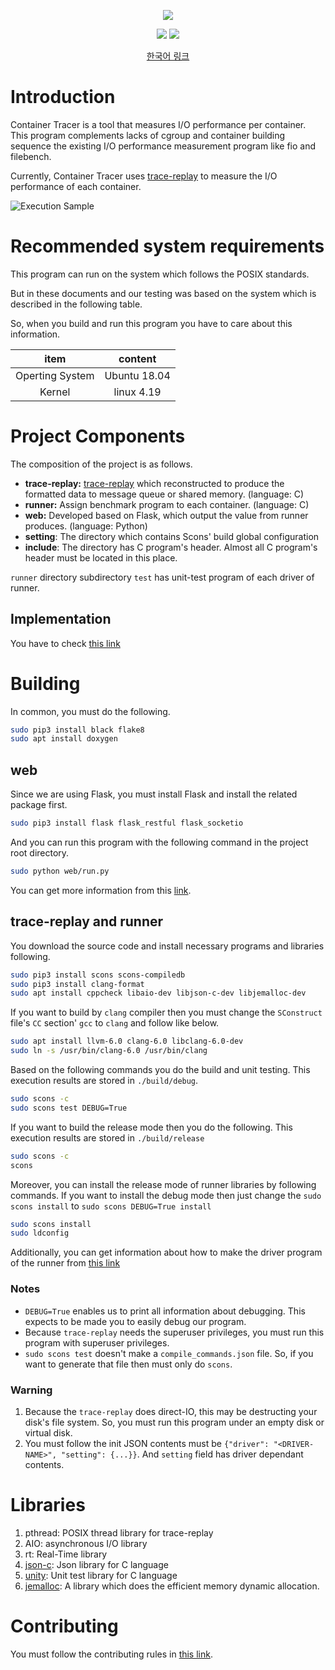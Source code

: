 <p align="center"><img src="https://user-images.githubusercontent.com/16631264/90947085-177fac00-e46e-11ea-8ccc-3f14e214d39a.png"/></p>

<p align="center">
  <a href="https://www.codacy.com/gh/I-O-Benchmark-On-Container/ContainerTracer?utm_source=github.com&amp;utm_medium=referral&amp;utm_content=I-O-Benchmark-On-Container/ContainerTracer&amp;utm_campaign=Badge_Grade"><img src="https://app.codacy.com/project/badge/Grade/4994a1d576a54a9a9a7b2e0f0619e8f0"/></a>
  <a href="https://travis-ci.org/I-O-Benchmark-On-Container/ContainerTracer"><img src="https://travis-ci.org/I-O-Benchmark-On-Container/ContainerTracer.svg?branch=master"/></a>
</p>

<p align="center">
  <a href="https://github.com/I-O-Benchmark-On-Container/ContainerTracer/blob/master/documentation/README-KOR.md">한국어 링크</a>
</p>

# Introduction

Container Tracer is a tool that measures I/O performance per container.
This program complements lacks of cgroup and container building sequence
the existing I/O performance measurement program like fio and filebench.

Currently, Container Tracer uses [trace-replay](https://github.com/yongseokoh/trace-replay)
to measure the I/O performance of each container.

![Execution Sample](https://user-images.githubusercontent.com/16631264/91653592-28b76100-eadd-11ea-9b66-5773bcfc5845.gif)

# Recommended system requirements

This program can run on the system which follows the POSIX standards.

But in these documents and our testing was based on the system
which is described in the following table.

So, when you build and run this program you have to care about this information.

| item            | content      |
|:---------------:|:------------:|
| Operting System | Ubuntu 18.04 |
| Kernel          | linux 4.19   |

# Project Components

The composition of the project is as follows.

- **trace-replay:** [trace-replay](https://github.com/yongseokoh/trace-replay)
  which reconstructed to produce the formatted data to message queue or shared memory.
  (language: C)
- **runner:** Assign benchmark program to each container. (language: C)
- **web:** Developed based on Flask, which output the value from runner produces.
  (language: Python)
- **setting**: The directory which contains Scons' build global configuration
- **include**: The directory has C program's header.
  Almost all C program's header must be located in this place.

`runner` directory subdirectory `test` has unit-test program of each driver of runner.

## Implementation

You have to check [this link](https://i-o-benchmark-on-container.github.io/ContainerTracerDoxygen/)

# Building

In common, you must do the following.

```bash
sudo pip3 install black flake8
sudo apt install doxygen
```

## web

Since we are using Flask, you must install Flask and
install the related package first.

```bash
sudo pip3 install flask flask_restful flask_socketio
```

And you can run this program with the following command
in the project root directory.

```bash
sudo python web/run.py
```

You can get more information from this [link](https://github.com/I-O-Benchmark-On-Container/ContainerTracer/wiki/8.-How-to-run-the-%60web%60-program).

## trace-replay and runner

You download the source code and install necessary programs
and libraries following.

```bash
sudo pip3 install scons scons-compiledb
sudo pip3 install clang-format
sudo apt install cppcheck libaio-dev libjson-c-dev libjemalloc-dev
```

If you want to build by `clang` compiler then you must change the
`SConstruct` file's `CC` section' `gcc` to `clang` and follow like below.

```bash
sudo apt install llvm-6.0 clang-6.0 libclang-6.0-dev
sudo ln -s /usr/bin/clang-6.0 /usr/bin/clang
```

Based on the following commands you do the build and unit testing.
This execution results are stored in `./build/debug`.

```bash
sudo scons -c
sudo scons test DEBUG=True
```

If you want to build the release mode then you do the following.
This execution results are stored in `./build/release`

```bash
sudo scons -c
scons
```

Moreover, you can install the release mode of runner libraries by following commands.
If you want to install the debug mode then just change the
`sudo scons install` to `sudo scons DEBUG=True install`

```bash
sudo scons install
sudo ldconfig
```

Additionally, you can get information about
how to make the driver program of the runner from [this link](https://github.com/I-O-Benchmark-On-Container/ContainerTracer/wiki/4.-How-to-add-the-driver-to-Runner)

### Notes

- `DEBUG=True` enables us to print all information about debugging.
  This expects to be made you to easily debug our program.
- Because `trace-replay` needs the superuser privileges,
  you must run this program with superuser privileges.
- `sudo scons test` doesn't make a `compile_commands.json` file.
  So, if you want to generate that file then must only do `scons`.

### Warning

1. Because the `trace-replay` does direct-IO, this may be destructing
   your disk's file system. So, you must run this program under an
   empty disk or virtual disk.
2. You must follow the init JSON contents
   must be `{"driver": "<DRIVER-NAME>", "setting": {...}}`.
   And `setting` field has driver dependant contents.

# Libraries

1. pthread: POSIX thread library for trace-replay
2. AIO: asynchronous I/O library
3. rt: Real-Time library
4. [json-c](https://github.com/json-c/json-c):  Json library for C language
5. [unity](https://github.com/ThrowTheSwitch/Unity): Unit test library for C language
6. [jemalloc](https://github.com/jemalloc/jemalloc): A library which does the efficient memory dynamic allocation.

# Contributing

You must follow the contributing rules in [this link](https://github.com/I-O-Benchmark-On-Container/ContainerTracer/blob/master/CONTRIBUTING.md).
